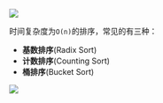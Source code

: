 ![](https://ws3.sinaimg.cn/large/006tKfTcly1g0ji8ctcb6j30wc0ls43m.jpg)

时间复杂度为`O(n)`的排序，常见的有三种：

- **基数排序**(Radix Sort)
- **计数排序**(Counting Sort)
- **桶排序**(Bucket Sort)

![](http://ww1.sinaimg.cn/large/006tNc79ly1g3ygtf062cj30g20i2whb.jpg)

